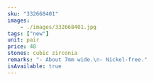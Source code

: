```yaml
---
sku: "332668401"
images:
    - ./images/332668401.jpg
tags: ["new"]
unit: pair
price: 48
stones: cubic zirconia
remarks: "- About 7mm wide.\n- Nickel-free."
isAvailable: true
---
```

